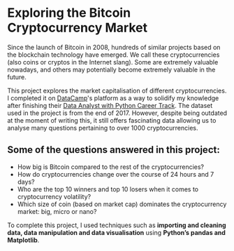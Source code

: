 # Exploring the Bitcoin Cryptocurrency Market

Since the launch of Bitcoin in 2008, hundreds of similar projects based on the blockchain technology have emerged. We call these cryptocurrencies (also coins or cryptos in the Internet slang). Some are extremely valuable nowadays, and others may potentially become extremely valuable in the future. 

This project explores the market capitalisation of different cryptocurrencies. I completed it on [DataCamp](https://www.datacamp.com/)'s platform as a way to solidify my knowledge after finishing their [Data Analyst with Python Career Track](https://www.datacamp.com/tracks/data-analyst-with-python). The dataset used in the project is from the end of 2017. However, despite being outdated at the moment of writing this, it still offers fascinating data allowing us to analyse many questions pertaining to over 1000 cryptocurrencies.

## Some of the questions answered in this project:

-   How big is Bitcoin compared to the rest of the cryptocurrencies?
-   How do cryptocurrencies change over the course of 24 hours and 7 days?
-   Who are the top 10 winners and top 10 losers when it comes to cryptocurrency volatility?
-   Which size of coin (based on market cap) dominates the cryptocurrency market: big, micro or nano?

To complete this project, I used techniques such as **importing and cleaning data, data manipulation and data visualisation** using **Python’s pandas and Matplotlib**.